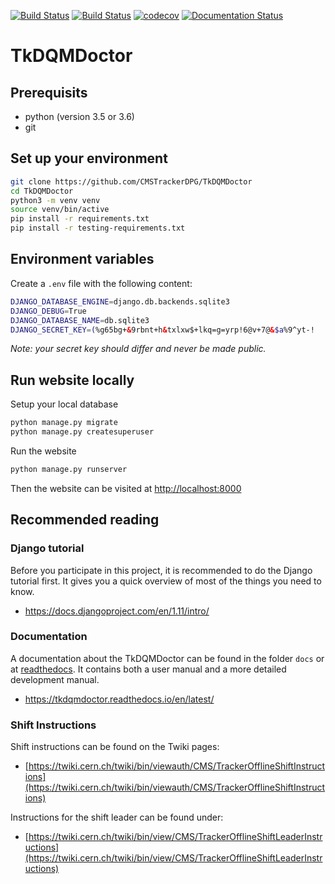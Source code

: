 [![Build Status](https://travis-ci.com/CMSTrackerDPG/TkDQMDoctor.svg?branch=master)](https://travis-ci.com/CMSTrackerDPG/TkDQMDoctor)
[![Build Status](https://travis-ci.com/CMSTrackerDPG/TkDQMDoctor.svg?branch=develop)](https://travis-ci.com/CMSTrackerDPG/TkDQMDoctor)
[![codecov](https://codecov.io/gh/CMSTrackerDPG/TkDQMDoctor/branch/master/graph/badge.svg)](https://codecov.io/gh/CMSTrackerDPG/TkDQMDoctor)
[![Documentation Status](https://readthedocs.org/projects/tkdqmdoctor/badge/?version=latest)](https://tkdqmdoctor.readthedocs.io/en/latest/?badge=latest)

# TkDQMDoctor

## Prerequisits

- python (version 3.5 or 3.6)
- git 

## Set up your environment

```bash
git clone https://github.com/CMSTrackerDPG/TkDQMDoctor
cd TkDQMDoctor    
python3 -m venv venv
source venv/bin/active
pip install -r requirements.txt
pip install -r testing-requirements.txt
```

## Environment variables
Create a ```.env``` file with the following content:

```bash
DJANGO_DATABASE_ENGINE=django.db.backends.sqlite3
DJANGO_DEBUG=True
DJANGO_DATABASE_NAME=db.sqlite3
DJANGO_SECRET_KEY=(%g65bg+&9rbnt+h&txlxw$+lkq=g=yrp!6@v+7@&$a%9^yt-!
```

*Note: your secret key should differ and never be made public.*

## Run website locally

Setup your local database

```bash
python manage.py migrate
python manage.py createsuperuser
```

Run the website

```bash
python manage.py runserver
```

Then the website can be visited at [http://localhost:8000](http://localhost:8000)

## Recommended reading

### Django tutorial

Before you participate in this project, it is recommended to do the Django tutorial first. 
It gives you a quick overview of most of the things you need to know.

- https://docs.djangoproject.com/en/1.11/intro/

### Documentation

A documentation about the TkDQMDoctor can be found in the folder ```docs``` or at [readthedocs](https://tkdqmdoctor.readthedocs.io/en/latest/). It contains both a user manual and a more detailed development manual.

- https://tkdqmdoctor.readthedocs.io/en/latest/

### Shift Instructions

Shift instructions can be found on the Twiki pages:

- [https://twiki.cern.ch/twiki/bin/viewauth/CMS/TrackerOfflineShiftInstructions](https://twiki.cern.ch/twiki/bin/viewauth/CMS/TrackerOfflineShiftInstructions)

Instructions for the shift leader can be found under:

- [https://twiki.cern.ch/twiki/bin/view/CMS/TrackerOfflineShiftLeaderInstructions](https://twiki.cern.ch/twiki/bin/view/CMS/TrackerOfflineShiftLeaderInstructions)
